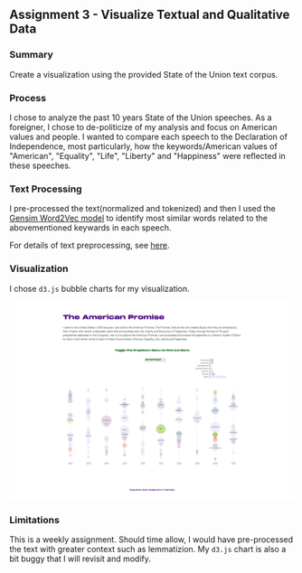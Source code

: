 ## Assignment 3 - Visualize Textual and Qualitative Data

### Summary
Create a visualization using the provided State of the Union text corpus. 

### Process
I chose to analyze the past 10 years State of the Union speeches. As a foreigner, I chose to de-politicize of my analysis and focus on American values and people. I wanted to compare each speech to the Declaration of Independence, most particularly, how the keywords/American values of "American", "Equality", "Life", "Liberty" and "Happiness" were reflected in these speeches. 

### Text Processing
I pre-processed the text(normalized and tokenized) and then I used the [Gensim Word2Vec model](https://tedboy.github.io/nlps/generated/generated/gensim.models.Word2Vec.most_similar.html) to identify most similar words related to the abovementioned keywards in each speech.

For details of text preprocessing, see [here](https://github.com/muonius/msdv-dvia/blob/master/03-visualize-qualitative-data/data/processing.py).

### Visualization
I chose `d3.js` bubble charts for my visualization.

<img src="./Yang Zhao-03-visualize-text.png" width="800" alt="Visualization Screenshot">


### Limitations

This is a weekly assignment. Should time allow, I would have pre-processed the text with greater context such as lemmatizion. My `d3.js` chart is also a bit buggy that I will revisit and modify.
